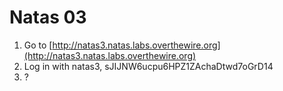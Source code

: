 # Natas 03

1. Go to [http://natas3.natas.labs.overthewire.org](http://natas3.natas.labs.overthewire.org)
2. Log in with natas3, sJIJNW6ucpu6HPZ1ZAchaDtwd7oGrD14
3. ?